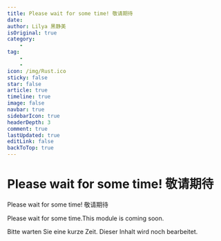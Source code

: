 ```yaml
---
title: Please wait for some time! 敬请期待
date: 
author: Lilya 黑静美
isOriginal: true
category: 
    - 
tag:
    - 
    - 
icon: /img/Rust.ico
sticky: false
star: false
article: true
timeline: true
image: false
navbar: true
sidebarIcon: true
headerDepth: 3
comment: true
lastUpdated: true
editLink: false
backToTop: true
---
```


# Please wait for some time! 敬请期待



Please wait for some time! 敬请期待

Please wait for some time.This module is coming soon. 

Bitte warten Sie eine kurze Zeit. Dieser Inhalt wird noch bearbeitet.
